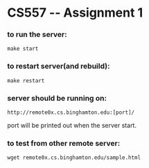 # CS557 -- Assignment 1

### to run the server: 

``
make start
``

### to restart server(and rebuild):

``
make restart
``

### server should be running on:

``
http://remote0x.cs.binghamton.edu:[port]/
``

port will be printed out when the server start.


### to test from other remote server:

``
wget remote0x.cs.binghamton.edu/sample.html
``


